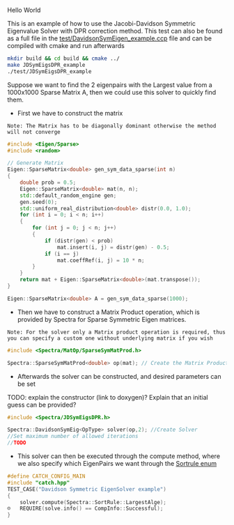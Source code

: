 Hello World

This is an example of how to use the Jacobi-Davidson Symmetric Eigenvalue Solver with DPR correction method. This test can also be found as a full file in the [test/DavidsonSymEigen_example.ccp](test/JDSymEigsDPR_example.cpp) file and can be compiled with cmake and run afterwards

```bash
mkdir build && cd build && cmake ../
make JDSymEigsDPR_example
./test/JDSymEigsDPR_example
```

Suppose we want to find the 2 eigenpairs with the Largest value from a 1000x1000 Sparse Matrix A, then we could use this solver to quickly find them.


- First we have to construct the matrix

`Note: The Matrix has to be diagonally dominant otherwise the method will not converge`

```cpp
#include <Eigen/Sparse>
#include <random>

// Generate Matrix
Eigen::SparseMatrix<double> gen_sym_data_sparse(int n)
{
    double prob = 0.5;
    Eigen::SparseMatrix<double> mat(n, n);
    std::default_random_engine gen;
    gen.seed(0);
    std::uniform_real_distribution<double> distr(0.0, 1.0);
    for (int i = 0; i < n; i++)
    {
        for (int j = 0; j < n; j++)
        {
            if (distr(gen) < prob)
                mat.insert(i, j) = distr(gen) - 0.5;
            if (i == j)
                mat.coeffRef(i, j) = 10 * n;
        }
    }
    return mat + Eigen::SparseMatrix<double>(mat.transpose());
}

Eigen::SparseMatrix<double> A = gen_sym_data_sparse(1000);
```

- Then we have to construct a Matrix Product operation, which is provided by Spectra for Sparse Symmetric Eigen matrices. 

`Note: For the solver only a Matrix product operation is required, thus you can specify a custom one without underlying matrix if you wish`

```cpp
#include <Spectra/MatOp/SparseSymMatProd.h>

Spectra::SparseSymMatProd<double> op(mat); // Create the Matrix Product operation
```

- Afterwards the solver can be constructed, and desired parameters can be set 

TODO: explain the constructor (link to doxygen)? Explain that an initial guess can be provided?

```cpp
#include <Spectra/JDSymEigsDPR.h>

Spectra::DavidsonSymEig<OpType> solver(op,2); //Create Solver
//Set maximum number of allowed iterations
//TODO
```

- This solver can then be executed through the compute method, where we also specify which EigenPairs we want through the [Sortrule enum](https://spectralib.org/doc/selectionrule_8h_source)

```cpp
#define CATCH_CONFIG_MAIN
#include "catch.hpp"
TEST_CASE("Davidson Symmetric EigenSolver example")
{
    solver.compute(Spectra::SortRule::LargestAlge);
☹   REQUIRE(solve.info() == CompInfo::Successful);
}
```
